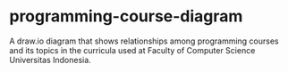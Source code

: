 # programming-course-diagram
A draw.io diagram that shows relationships among programming courses and its topics in the curricula used at Faculty of Computer Science Universitas Indonesia.
